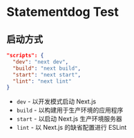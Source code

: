 # Statementdog Test

## 启动方式

```json
"scripts": {
  "dev": "next dev",
  "build": "next build",
  "start": "next start",
  "lint": "next lint"
}
```

- `dev` - 以开发模式启动 Next.js
- `build` - 以构建用于生产环境的应用程序
- `start` - 以启动 Next.js 生产环境服务器
- `lint` - 以 Next.js 的缺省配置进行 ESLint
